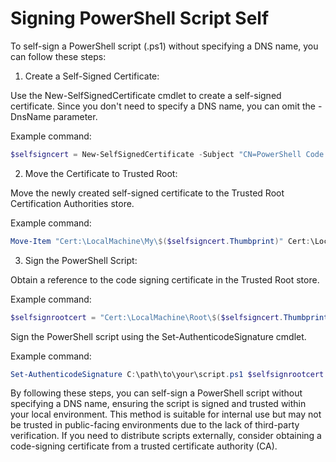 # Signing PowerShell Script Self

To self-sign a PowerShell script (.ps1) without specifying a DNS name, you can follow these steps:

1. Create a Self-Signed Certificate:

Use the New-SelfSignedCertificate cmdlet to create a self-signed certificate. Since you don't need to specify a DNS name, you can omit the -DnsName parameter.

Example command:

``` powershell
$selfsigncert = New-SelfSignedCertificate -Subject "CN=PowerShell Code Signing" -KeyAlgorithm RSA -KeyLength 2048 -Type CodeSigningCert -CertStoreLocation Cert:\LocalMachine\My
```

2. Move the Certificate to Trusted Root:

Move the newly created self-signed certificate to the Trusted Root Certification Authorities store.

Example command:

``` PowerShell
Move-Item "Cert:\LocalMachine\My\$($selfsigncert.Thumbprint)" Cert:\LocalMachine\Root
```

3. Sign the PowerShell Script:

Obtain a reference to the code signing certificate in the Trusted Root store.

Example command:

``` powershell
$selfsignrootcert = "Cert:\LocalMachine\Root\$($selfsigncert.Thumbprint)"
```

Sign the PowerShell script using the Set-AuthenticodeSignature cmdlet.

Example command:

``` powershell
Set-AuthenticodeSignature C:\path\to\your\script.ps1 $selfsignrootcert
```

By following these steps, you can self-sign a PowerShell script without specifying a DNS name, ensuring the script is signed and trusted within your local environment. This method is suitable for internal use but may not be trusted in public-facing environments due to the lack of third-party verification. If you need to distribute scripts externally, consider obtaining a code-signing certificate from a trusted certificate authority (CA).


